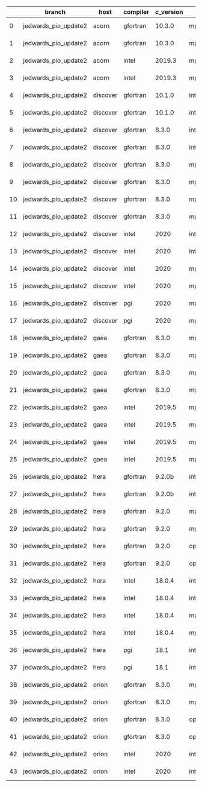 |    | branch               | host     | compiler   | c_version   | mpi      | m_version   | o_g   | os     | build   | u_pass   | u_fail   | s_pass   | s_fail   | e_pass   | e_fail   |   nuopc_pass |   nuopc_fail | artifacts_hash                                                                                                 | modified                   |
|----|----------------------|----------|------------|-------------|----------|-------------|-------|--------|---------|----------|----------|----------|----------|----------|----------|--------------|--------------|----------------------------------------------------------------------------------------------------------------|----------------------------|
|  0 | jedwards_pio_update2 | acorn    | gfortran   | 10.3.0      | mpich3   | 8.1.7       | O     | Linux  | Fail    | fail     | fail     | fail     | fail     | fail     | fail     |            0 |           50 | [artifacts](https://github.com/esmf-org/esmf-test-artifacts-new/tree/f896e64311c970da27700c9d3acaf9b5e036669c) | 2022-03-08 01:07:45.470453 |
|  1 | jedwards_pio_update2 | acorn    | gfortran   | 10.3.0      | mpich3   | 8.1.7       | g     | Linux  | Fail    | fail     | fail     | fail     | fail     | fail     | fail     |            0 |           50 | [artifacts](https://github.com/esmf-org/esmf-test-artifacts-new/tree/040272010fb2a31615329d284d38b2bcf7ec5fcd) | 2022-03-08 01:07:45.470453 |
|  2 | jedwards_pio_update2 | acorn    | intel      | 2019.3      | mpi      | 8.1.7       | O     | Linux  | Fail    | fail     | fail     | fail     | fail     | fail     | fail     |            0 |           50 | [artifacts](https://github.com/esmf-org/esmf-test-artifacts-new/tree/2f6038aa3ff4ea13130b68af39d751a453e9282b) | 2022-03-08 01:07:45.470453 |
|  3 | jedwards_pio_update2 | acorn    | intel      | 2019.3      | mpi      | 8.1.7       | g     | Linux  | Fail    | fail     | fail     | fail     | fail     | fail     | fail     |            0 |           50 | [artifacts](https://github.com/esmf-org/esmf-test-artifacts-new/tree/2d3eb7aedc6c70a77410808477ad0426f1366e59) | 2022-03-08 01:07:45.470453 |
|  4 | jedwards_pio_update2 | discover | gfortran   | 10.1.0      | intelmpi | 19.1.3.304  | O     | Linux  | Pass    | 13632    | 15       | 49       | 0        | 80       | 0        |           50 |            0 | [artifacts](https://github.com/esmf-org/esmf-test-artifacts-new/tree/11fc9c6ed652df1be923beb3bc24767b9342680c) | 2022-03-08 03:11:27.384199 |
|  5 | jedwards_pio_update2 | discover | gfortran   | 10.1.0      | intelmpi | 19.1.3.304  | g     | Linux  | Pass    | 13632    | 15       | 49       | 0        | 80       | 0        |           50 |            0 | [artifacts](https://github.com/esmf-org/esmf-test-artifacts-new/tree/fe4d96b4d396d6fa36369d1cbefd5a08f8cb9f5c) | 2022-03-08 03:11:27.384199 |
|  6 | jedwards_pio_update2 | discover | gfortran   | 8.3.0       | intelmpi | 19.1.3.304  | O     | Linux  | Pass    | 13632    | 15       | 49       | 0        | 80       | 0        |           50 |            0 | [artifacts](https://github.com/esmf-org/esmf-test-artifacts-new/tree/05b135f9a3ab3baf5730d74b8b26a00b2d349b67) | 2022-03-08 03:11:27.384199 |
|  7 | jedwards_pio_update2 | discover | gfortran   | 8.3.0       | intelmpi | 19.1.3.304  | g     | Linux  | Pass    | 13632    | 15       | 49       | 0        | 80       | 0        |           50 |            0 | [artifacts](https://github.com/esmf-org/esmf-test-artifacts-new/tree/96bfd02bc98fe78ab78859561c764903a30edb03) | 2022-03-08 03:11:27.384199 |
|  8 | jedwards_pio_update2 | discover | gfortran   | 8.3.0       | mpiuni   | none        | O     | Linux  | Pass    | 12121    | 0        | 8        | 0        | 43       | 0        |            0 |           50 | [artifacts](https://github.com/esmf-org/esmf-test-artifacts-new/tree/3224b95b21e0de11b16020f3d2df38b8d1c322de) | 2022-03-08 03:11:27.384199 |
|  9 | jedwards_pio_update2 | discover | gfortran   | 8.3.0       | mpiuni   | none        | g     | Linux  | Pass    | 12121    | 0        | 8        | 0        | 43       | 0        |            0 |           50 | [artifacts](https://github.com/esmf-org/esmf-test-artifacts-new/tree/caede16cdd5e8a42635a038c29aab7c6189572e3) | 2022-03-08 03:11:27.384199 |
| 10 | jedwards_pio_update2 | discover | gfortran   | 8.3.0       | mpt      | 2.17        | O     | Linux  | Pass    | 13647    | 0        | 49       | 0        | 80       | 0        |           46 |            4 | [artifacts](https://github.com/esmf-org/esmf-test-artifacts-new/tree/d2ef81ce506debdfe9dbbb8f2856586bc030a073) | 2022-03-08 03:11:27.384199 |
| 11 | jedwards_pio_update2 | discover | gfortran   | 8.3.0       | mpt      | 2.17        | g     | Linux  | Pass    | 13647    | 0        | 49       | 0        | 80       | 0        |           46 |            4 | [artifacts](https://github.com/esmf-org/esmf-test-artifacts-new/tree/afc747ff6fc5ff76e2858415e1560c866508f06e) | 2022-03-08 03:11:27.384199 |
| 12 | jedwards_pio_update2 | discover | intel      | 2020        | intelmpi | 19.1.3.304  | O     | Linux  | Pass    | 13647    | 0        | 49       | 0        | 80       | 0        |           50 |            0 | [artifacts](https://github.com/esmf-org/esmf-test-artifacts-new/tree/441600cc60476e3730bfc3b182b06942e776ee1a) | 2022-03-08 03:11:27.384199 |
| 13 | jedwards_pio_update2 | discover | intel      | 2020        | intelmpi | 19.1.3.304  | g     | Linux  | Pass    | 13258    | 389      | 49       | 0        | 79       | 1        |           34 |           16 | [artifacts](https://github.com/esmf-org/esmf-test-artifacts-new/tree/1bb5b8919aa8a46efcab83583d17c591de5bfc50) | 2022-03-08 03:11:27.384199 |
| 14 | jedwards_pio_update2 | discover | intel      | 2020        | mpt      | 2.17        | O     | Linux  | Pass    | 13647    | 0        | 49       | 0        | 80       | 0        |            0 |           50 | [artifacts](https://github.com/esmf-org/esmf-test-artifacts-new/tree/3d36981babf7b535853977e816cd6a8123490b32) | 2022-03-08 03:11:27.384199 |
| 15 | jedwards_pio_update2 | discover | intel      | 2020        | mpt      | 2.17        | g     | Linux  | Pass    | 13258    | 389      | 49       | 0        | 79       | 1        |            0 |           50 | [artifacts](https://github.com/esmf-org/esmf-test-artifacts-new/tree/2f096d2800077dd931712320e4178ba8ef21245e) | 2022-03-08 03:11:27.384199 |
| 16 | jedwards_pio_update2 | discover | pgi        | 2020        | mpiuni   | none        | O     | Linux  | Pass    | 11499    | 622      | 6        | 2        | 40       | 3        |            0 |           50 | [artifacts](https://github.com/esmf-org/esmf-test-artifacts-new/tree/a4d93244adb95d298648ac7180b937ccb733d406) | 2022-03-08 03:11:27.384199 |
| 17 | jedwards_pio_update2 | discover | pgi        | 2020        | mpiuni   | none        | g     | Linux  | Pass    | 11499    | 622      | 4        | 4        | 40       | 3        |            0 |           50 | [artifacts](https://github.com/esmf-org/esmf-test-artifacts-new/tree/fdcfa6458af815c43726cc96df38bb4d2d2ab176) | 2022-03-08 03:11:27.384199 |
| 18 | jedwards_pio_update2 | gaea     | gfortran   | 8.3.0       | mpi      | 7.7.11      | O     | Unicos | Pass    | 13646    | 1        | 49       | 0        | 80       | 0        |           47 |            3 | [artifacts](https://github.com/esmf-org/esmf-test-artifacts-new/tree/8f475a12ee4b4cffbf1a26cada22f75925289f51) | 2022-03-08 02:12:04.306641 |
| 19 | jedwards_pio_update2 | gaea     | gfortran   | 8.3.0       | mpi      | 7.7.11      | g     | Unicos | Pass    | 13257    | 390      | 49       | 0        | 79       | 1        |           31 |           19 | [artifacts](https://github.com/esmf-org/esmf-test-artifacts-new/tree/bb076003c4ed5ed7c4188d6cf147440fe7831f63) | 2022-03-08 02:12:04.306641 |
| 20 | jedwards_pio_update2 | gaea     | gfortran   | 8.3.0       | mpiuni   | none        | O     | Unicos | Pass    | 12121    | 0        | 8        | 0        | 43       | 0        |            0 |           50 | [artifacts](https://github.com/esmf-org/esmf-test-artifacts-new/tree/f88287bca34601797256b425f1b8c305c6e50596) | 2022-03-08 02:12:04.306641 |
| 21 | jedwards_pio_update2 | gaea     | gfortran   | 8.3.0       | mpiuni   | none        | g     | Unicos | Pass    | 12121    | 0        | 8        | 0        | 43       | 0        |            0 |           50 | [artifacts](https://github.com/esmf-org/esmf-test-artifacts-new/tree/eb10b13e76a0cc82098aad8d2b94a1c555717b9a) | 2022-03-08 02:12:04.306641 |
| 22 | jedwards_pio_update2 | gaea     | intel      | 2019.5      | mpi      | 7.7.11      | O     | Unicos | Pass    | 13632    | 15       | 49       | 0        | 80       | 0        |           47 |            3 | [artifacts](https://github.com/esmf-org/esmf-test-artifacts-new/tree/34e2671a72f23ec26383cecb5a878090c0e461a9) | 2022-03-08 02:12:04.306641 |
| 23 | jedwards_pio_update2 | gaea     | intel      | 2019.5      | mpi      | 7.7.11      | g     | Unicos | Pass    | 13632    | 15       | 49       | 0        | 80       | 0        |           47 |            3 | [artifacts](https://github.com/esmf-org/esmf-test-artifacts-new/tree/05bc3300fd5ddca261adb957f4a47a6de40424ee) | 2022-03-08 02:12:04.306641 |
| 24 | jedwards_pio_update2 | gaea     | intel      | 2019.5      | mpiuni   | none        | O     | Unicos | Pass    | 12106    | 15       | 8        | 0        | 43       | 0        |            0 |           50 | [artifacts](https://github.com/esmf-org/esmf-test-artifacts-new/tree/355a3d6865dc4efcac712a1d0aa08bf4f2b19fb4) | 2022-03-08 02:12:04.306641 |
| 25 | jedwards_pio_update2 | gaea     | intel      | 2019.5      | mpiuni   | none        | g     | Unicos | Pass    | 12106    | 15       | 8        | 0        | 43       | 0        |            0 |           50 | [artifacts](https://github.com/esmf-org/esmf-test-artifacts-new/tree/7e1c043f747af63977703570909fdac1b1b1e9e0) | 2022-03-08 02:12:04.306641 |
| 26 | jedwards_pio_update2 | hera     | gfortran   | 9.2.0b      | intelmpi | 2020        | O     | Linux  | Pass    | 0        | 8769     | 0        | 49       | 0        | 80       |            0 |           50 | [artifacts](https://github.com/esmf-org/esmf-test-artifacts-new/tree/90aa370bc63c149ee9e9e25234c28f1817970c23) | 2022-03-08 02:14:18.683365 |
| 27 | jedwards_pio_update2 | hera     | gfortran   | 9.2.0b      | intelmpi | 2020        | g     | Linux  | Pass    | 0        | 8769     | 0        | 49       | 0        | 80       |            0 |           50 | [artifacts](https://github.com/esmf-org/esmf-test-artifacts-new/tree/bdbdda98fa060b2ced4338881ac110eaba26a659) | 2022-03-08 02:14:18.683365 |
| 28 | jedwards_pio_update2 | hera     | gfortran   | 9.2.0       | mpiuni   | none        | O     | Linux  | Pass    | 12121    | 0        | 8        | 0        | 43       | 0        |            0 |           50 | [artifacts](https://github.com/esmf-org/esmf-test-artifacts-new/tree/f8297670d6e22731385a0c5c0e46508cd7d52e35) | 2022-03-08 02:14:18.683365 |
| 29 | jedwards_pio_update2 | hera     | gfortran   | 9.2.0       | mpiuni   | none        | g     | Linux  | Pass    | 12121    | 0        | 8        | 0        | 43       | 0        |            0 |           50 | [artifacts](https://github.com/esmf-org/esmf-test-artifacts-new/tree/df99c2541c42abb9e727e9f009640423bee6ceb8) | 2022-03-08 02:14:18.683365 |
| 30 | jedwards_pio_update2 | hera     | gfortran   | 9.2.0       | openmpi  | 3.1.4       | O     | Linux  | Fail    | fail     | fail     | fail     | fail     | fail     | fail     |            0 |           50 | [artifacts](https://github.com/esmf-org/esmf-test-artifacts-new/tree/59dfa8680d2881047de0f4584e26d268253c7989) | 2022-03-08 02:14:18.683365 |
| 31 | jedwards_pio_update2 | hera     | gfortran   | 9.2.0       | openmpi  | 3.1.4       | g     | Linux  | Fail    | fail     | fail     | fail     | fail     | fail     | fail     |            0 |           50 | [artifacts](https://github.com/esmf-org/esmf-test-artifacts-new/tree/b90ea03b77df58ad06b8cb274b97fa2aa3e41b7c) | 2022-03-08 02:14:18.683365 |
| 32 | jedwards_pio_update2 | hera     | intel      | 18.0.4      | intelmpi | 2018.4.274  | O     | Linux  | Fail    | fail     | fail     | fail     | fail     | fail     | fail     |            0 |           50 | [artifacts](https://github.com/esmf-org/esmf-test-artifacts-new/tree/3e658654e083be27a425c4d63e13a6be4e9e6695) | 2022-03-08 02:14:18.683365 |
| 33 | jedwards_pio_update2 | hera     | intel      | 18.0.4      | intelmpi | 2018.4.274  | g     | Linux  | Fail    | fail     | fail     | fail     | fail     | fail     | fail     |            0 |           50 | [artifacts](https://github.com/esmf-org/esmf-test-artifacts-new/tree/ced7dae94ae6e564d4b1add1471965c3112f1563) | 2022-03-08 02:14:18.683365 |
| 34 | jedwards_pio_update2 | hera     | intel      | 18.0.4      | mpiuni   | none        | O     | Linux  | Pass    | 12121    | 0        | 8        | 0        | 43       | 0        |            0 |           50 | [artifacts](https://github.com/esmf-org/esmf-test-artifacts-new/tree/46f085ad4f00f4e874fd5b089f3ce206ce81ac17) | 2022-03-08 02:14:18.683365 |
| 35 | jedwards_pio_update2 | hera     | intel      | 18.0.4      | mpiuni   | none        | g     | Linux  | Pass    | 12121    | 0        | 8        | 0        | 43       | 0        |            0 |           50 | [artifacts](https://github.com/esmf-org/esmf-test-artifacts-new/tree/e3b95b2f2bd2ff313efa052519919d32e208fe57) | 2022-03-08 02:14:18.683365 |
| 36 | jedwards_pio_update2 | hera     | pgi        | 18.1        | intelmpi | 2018.0.4    | O     | Linux  | Fail    | fail     | fail     | fail     | fail     | fail     | fail     |            0 |           50 | [artifacts](https://github.com/esmf-org/esmf-test-artifacts-new/tree/b40e239fe1dd95876a5efcc3c5083b24add897b8) | 2022-03-08 02:14:18.683365 |
| 37 | jedwards_pio_update2 | hera     | pgi        | 18.1        | intelmpi | 2018.0.4    | g     | Linux  | Fail    | fail     | fail     | fail     | fail     | fail     | fail     |            0 |           50 | [artifacts](https://github.com/esmf-org/esmf-test-artifacts-new/tree/efb99793e49dbec8881a6e55e7118ac9f64b3d97) | 2022-03-08 02:14:18.683365 |
| 38 | jedwards_pio_update2 | orion    | gfortran   | 8.3.0       | mpiuni   | none        | O     | Linux  | Pass    | 12121    | 0        | 8        | 0        | 43       | 0        |            0 |           50 | [artifacts](https://github.com/esmf-org/esmf-test-artifacts-new/tree/c6193cceb4d7a0f4c8d65bdc97125e466cca3b2f) | 2022-03-08 02:18:18.805292 |
| 39 | jedwards_pio_update2 | orion    | gfortran   | 8.3.0       | mpiuni   | none        | g     | Linux  | Pass    | 12121    | 0        | 8        | 0        | 43       | 0        |            0 |           50 | [artifacts](https://github.com/esmf-org/esmf-test-artifacts-new/tree/c1bf4404719ea47c7d4e483ef439be0472fee78c) | 2022-03-08 02:18:18.805292 |
| 40 | jedwards_pio_update2 | orion    | gfortran   | 8.3.0       | openmpi  | 4.0.2       | O     | Linux  | Pass    | 13647    | 0        | 49       | 0        | 80       | 0        |           50 |            0 | [artifacts](https://github.com/esmf-org/esmf-test-artifacts-new/tree/34ad1ab2775f7c7c92af1e3f778d90cbb025e929) | 2022-03-08 02:18:18.805292 |
| 41 | jedwards_pio_update2 | orion    | gfortran   | 8.3.0       | openmpi  | 4.0.2       | g     | Linux  | Pass    | 13258    | 389      | 49       | 0        | 79       | 1        |           34 |           16 | [artifacts](https://github.com/esmf-org/esmf-test-artifacts-new/tree/9d16ceb9a3eb033ce07eb70f6f0c57b49e00f71e) | 2022-03-08 02:18:18.805292 |
| 42 | jedwards_pio_update2 | orion    | intel      | 2020        | intelmpi | 2020.2      | O     | Linux  | Pass    | fail     | fail     | fail     | fail     | fail     | fail     |            0 |            0 | [artifacts](https://github.com/esmf-org/esmf-test-artifacts-new/tree/b19e009cc810a1250b4065a3ece56b7d8752a18e) | 2022-03-08 02:18:18.805292 |
| 43 | jedwards_pio_update2 | orion    | intel      | 2020        | intelmpi | 2020.2      | g     | Linux  | Pass    | fail     | fail     | fail     | fail     | fail     | fail     |            0 |            0 | [artifacts](https://github.com/esmf-org/esmf-test-artifacts-new/tree/092506650ac25ab4ab78325b99dd87f88536642e) | 2022-03-08 02:18:18.805292 |